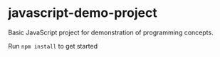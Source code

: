 # javascript-demo-project
Basic JavaScript project for demonstration of programming concepts.

Run `npm install` to get started